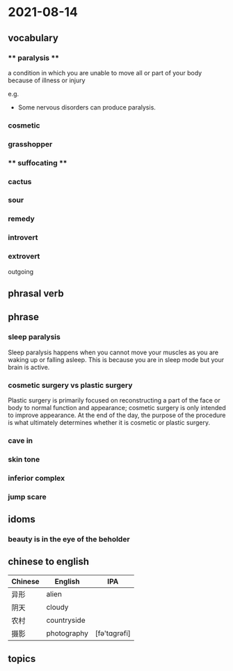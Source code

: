 # 2021-08-14
## vocabulary
### ** paralysis **
a condition in which you are unable to move all or part of your body because of illness or injury

e.g.
- Some nervous disorders can produce paralysis.

### cosmetic
### grasshopper
### ** suffocating **
### cactus
### sour
### remedy
### introvert
### extrovert
outgoing


## phrasal verb

## phrase
### sleep paralysis
Sleep paralysis happens when you cannot move your muscles as you are waking up or falling asleep. This is because you are in sleep mode but your brain is active.

### cosmetic surgery vs plastic surgery
Plastic surgery is primarily focused on reconstructing a part of the face or body to normal function and appearance; cosmetic surgery is only intended to improve appearance. At the end of the day, the purpose of the procedure is what ultimately determines whether it is cosmetic or plastic surgery.

### cave in
### skin tone
### inferior complex
### jump scare

## idoms
### beauty is in the eye of the beholder

## chinese to english
| Chinese | English | IPA |
| ----------  | ------------------- | -------------    |
| 异形 | alien                   |     |
| 阴天 | cloudy                 |  |
| 农村 | countryside                 |  |
| 摄影 | photography                 | [fə'tɑɡrəfi] |

## topics